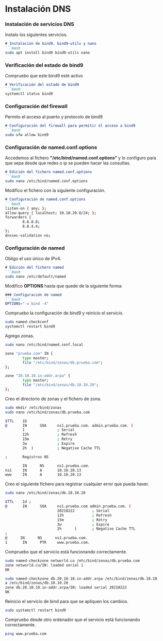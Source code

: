 # Instalación DNS
### Instalación de servicios DNS

Instalo los siguientes servicios.
```markdown
# Instalación de bind9, bind9-utils y nano
```bash
sudo apt install bind9 bind9-utils nano
```

### Verificación del estado de bind9

Compruebo que este bind9 esté activo
```markdown
# Verificación del estado de bind9
```bash
systemctl status bind9
```

### Configuración del firewall

Permito el acceso al puerto y protocolo de bind9
```markdown
# Configuración del firewall para permitir el acceso a bind9
```bash
sudo ufw allow bind9
```

### Configuración de named.conf.options

Accedemos al fichero __"/etc/bind/named.conf.options"__ y lo configuro para que sepa desde que redes o ip se pueden hacer las consultas.
```markdown
# Edición del fichero named.conf.options
```bash
sudo nano /etc/bind/named.conf.options
```

Modifico el fichero con la siguiente configuración.
```markdown
# Configuración de named.conf.options
```bash
listen-on { any; };
allow-query { localhost; 10.10.20.0/24; };
forwarders {
        8.8.8.8;
        8.8.4.4;
};
dnssec-validation no;
```

### Configuración de named

Obligo el uso único de IPv4.
```markdown
# Edición del fichero named
```bash
sudo nano /etc/default/named
```

Modifico __OPTIONS__ hasta que quede de la siguiente forma:
```markdown
### Configuración de named
```bash
OPTIONS="-u bind -4"
```

Compruebo la configuración de bind9 y reinicio el servicio.

```bash
sudo named-checkconf
systemctl restart bind9
```

Agrego zonas.

```bash
sudo nano /etc/bind/named.conf.local

zone "prueba.com" IN {
        type master;
        file "/etc/bind/zonas/db.prueba.com";
};

zone "20.10.10.in-addr.arpa" {
        type master;
        file "/etc/bind/zonas/db.10.10.20";
};
```

Creo el directorio de zonas y el fichero de zona.

```bash
sudo mkdir /etc/bind/zonas
sudo nano /etc/bind/zonas/db.prueba.com

$TTL    1D
@       IN      SOA     ns1.prueba.com. admin.prueba.com. (
        1               ; Serial
        12h             ; Refresh
        15m             ; Retry
        3w              ; Expire
        2h  )           ; Negative Cache TTL

;       Registros NS

        IN      NS      ns1.prueba.com.
ns1     IN      A       10.10.20.13
www     IN      A       10.10.20.13
```

Creo el siguiente fichero para registrar cualquier error que pueda haver.

```bash
sudo nano /etc/bind/zonas/db.10.10.20

$TTL    1d ;
@       IN      SOA     ns1.prueba.com admin.prueba.com. (
                        20210222        ; Serial
                        12h             ; Refresh
                        15m             ; Retry
                        3w              ; Expire
                        2h      )       ; Negative Cache TTL
;
@      IN      NS      ns1.prueba.com.
1       IN      PTR     www.prueba.com.

```

Compruebo que el servicio está funcionando correctamente.

```bash
sudo named-checkzone networld.cu /etc/bind/zonas/db.prueba.com 
zone networld.cu/IN: loaded serial 1
OK

sudo named-checkzone db.20.10.10.in-addr.arpa /etc/bind/zonas/db.10.10.20
a /etc/bind/zonas/db.10.10.20
zone db.20.10.10.in-addr.arpa/IN: loaded serial 20210222
OK

```

Reinicio el servicio de bind para que se apliquen los cambios.

```bash
sudo systemctl restart bind9
```

Compruebo desde otro ordenador que el servicio está funcionando correctamente.

```bash
ping www.prueba.com
```